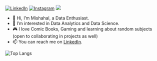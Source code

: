 [![LinkedIn](https://img.shields.io/badge/LinkedIn-connect-blue.svg?logo=linkedin&logoColor=white)](https://www.linkedin.com/in/mishalsalim/) [![Instagram](https://img.shields.io/badge/Instagram-follow-purple.svg?logo=instagram&logoColor=white)](https://www.instagram.com/the.bat.gamer) ![](https://visitor-badge.laobi.icu/badge?page_id=thebadcoder96.thebadcoder96) 

- 👋 Hi, I’m Mishahal, a Data Enthusiast.
- 🌱 I’m interested in Data Analytics and Data Science.
- 🎮 I love Comic Books, Gaming and learning about random subjects (open to collaborating in projects as well)
- 📫 You can reach me on [LinkedIn](https://www.linkedin.com/in/mishalsalim/).


![Top Langs](https://github-readme-stats.vercel.app/api/top-langs/?username=thebadcoder96&theme=tokyonight)

<!-- [![Facebook](https://img.shields.io/badge/Facebook-add-blue.svg?logo=facebook&logoColor=white)](https://www.facebook.com/name) 
[![Quora](https://img.shields.io/badge/Quora-ask-red.svg?logo=quora)](https://www.quora.com/profile/name) 
[![Instagram](https://img.shields.io/badge/Instagram-follow-purple.svg?logo=instagram&logoColor=white)](https://www.instagram.com/name) 
[![Snapchat](https://img.shields.io/badge/Snapchat-add-yellow.svg?logo=snapchat&logoColor=white)](https://www.snapchat.com/add/name) 
[![Medium](https://img.shields.io/badge/Medium-follow-black.svg?logo=medium&logoColor=white)](https://medium.com/@name) 
[![LinkedIn](https://img.shields.io/badge/LinkedIn-connect-blue.svg?logo=linkedin&logoColor=white)](https://www.linkedin.com/in/mishalsalim/) 
 -->

<!---
thebadcoder96/thebadcoder96 is a ✨ special ✨ repository because its `README.md` (this file) appears on your GitHub profile.
You can click the Preview link to take a look at your changes.
--->
